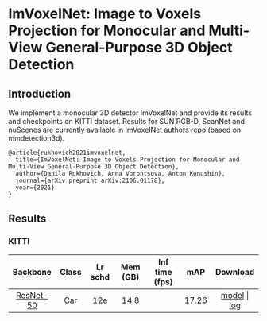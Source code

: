 # ImVoxelNet: Image to Voxels Projection for Monocular and Multi-View General-Purpose 3D Object Detection

## Introduction

<!-- [ALGORITHM] -->

We implement a monocular 3D detector ImVoxelNet and provide its results and checkpoints on KITTI dataset.
Results for SUN RGB-D, ScanNet and nuScenes are currently available in ImVoxelNet authors
[repo](https://github.com/saic-vul/imvoxelnet) (based on mmdetection3d).

```
@article{rukhovich2021imvoxelnet,
  title={ImVoxelNet: Image to Voxels Projection for Monocular and Multi-View General-Purpose 3D Object Detection},
  author={Danila Rukhovich, Anna Vorontsova, Anton Konushin},
  journal={arXiv preprint arXiv:2106.01178},
  year={2021}
}
```

## Results

### KITTI

|  Backbone   |Class| Lr schd | Mem (GB) | Inf time (fps) | mAP | Download |
| :---------: | :-----: |:-----: | :------: | :------------: | :----: |:----: |
| [ResNet-50](./imvoxelnet_4x8_kitti-3d-car.py) | Car |12e| 14.8 | |17.26|[model](https://download.openmmlab.com/mmdetection3d/v1.0.0/models/imvoxelnet/imvoxelnet_4x8_kitti-3d-car_20210830_003014-3d0ffdf4.pth) &#124; [log](https://download.openmmlab.com/mmdetection3d/v1.0.0/models/imvoxelnet/imvoxelnet_4x8_kitti-3d-car_20210830_003014.log.json)|
